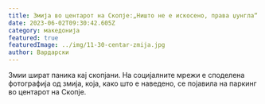 ```yaml
---
title: Змија во центарот на Скопје:„Ништо не е искосено, права џунгла“
date: 2023-06-02T09:30:42.605Z
category: македонија
featured: true
featuredImage: ../img/11-30-centar-zmija.jpg
author: Вардарски
---
```

<!--StartFragment-->

Змии шират паника кај скопјани. На социјалните мрежи е споделена фотографија од змија, која, како што е наведено, се појавила на паркинг во центарот на Скопје.



<!--EndFragment-->